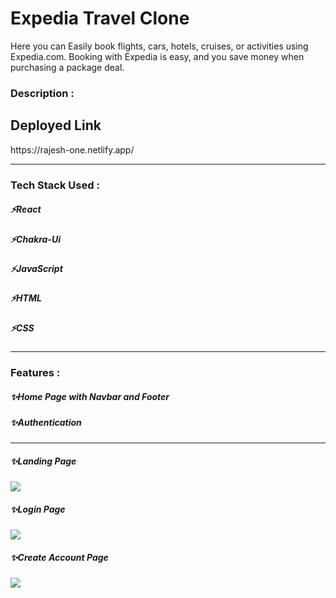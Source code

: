 
 <h1>Expedia Travel Clone</h1>
 Here you can Easily book flights, cars, hotels, cruises, or activities using Expedia.com. Booking with Expedia is easy, and you save money when purchasing a package deal.

 <h3>Description :</h3>

<h2>Deployed Link</h2>
https://rajesh-one.netlify.app/
 
 ---

<h3>Tech Stack Used :</h3>
<h5>⚡React</h5>
<h5>⚡Chakra-Ui</h5>
<h5>⚡JavaScript</h5>
<h5>⚡HTML</h5>
<h5>⚡CSS</h5>

---

<h3>Features :</h3>
<h5>✨Home Page with Navbar and Footer</h5>
<h5>✨Authentication</h5>

---

<!-- <h3>Some Glimps of Project :</h3>
![Screenshot (15)](https://user-images.githubusercontent.com/107463246/221794878-d5f6b182-d6b0-4a17-9111-02d168693f9f.png)
![Screenshot (16)](https://user-images.githubusercontent.com/107463246/221794940-83902a3f-9ac5-4b23-a264-109fe510ea1e.png)
![Screenshot (17)](https://user-images.githubusercontent.com/107463246/221794999-74a55c0d-720c-41ae-9ac4-97c1e685c944.png)


 -->


<h5>✨Landing Page</h5>
<img src="https://user-images.githubusercontent.com/107463246/221794878-d5f6b182-d6b0-4a17-9111-02d168693f9f.png"/>

<h5>✨Login Page</h5>
<img src="https://user-images.githubusercontent.com/107463246/221794940-83902a3f-9ac5-4b23-a264-109fe510ea1e.png"/>

<h5>✨Create Account Page</h5>
<img src="https://user-images.githubusercontent.com/107463246/221794999-74a55c0d-720c-41ae-9ac4-97c1e685c944.png"/>



